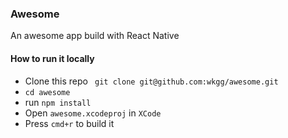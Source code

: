 ### Awesome ###
An awesome app build with React Native
#### How to run it locally ####

- Clone this repo ``` git clone git@github.com:wkgg/awesome.git```
- ```cd awesome```
- run ```npm install```
- Open ```awesome.xcodeproj``` in ```XCode```
- Press ```cmd+r``` to build it

